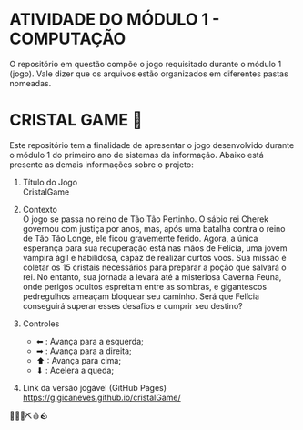 # ATIVIDADE DO MÓDULO 1 - COMPUTAÇÃO

O repositório em questão compõe o jogo requisitado durante o módulo 1 (jogo). Vale dizer que os arquivos estão organizados em diferentes pastas nomeadas.

# CRISTAL GAME 💎

Este repositório tem a finalidade de apresentar o jogo desenvolvido durante o módulo 1 do primeiro ano de sistemas da informação. Abaixo está presente as demais informações sobre o projeto:

1. Título do Jogo <br>
CristalGame

3. Contexto <br>
O jogo se passa no reino de Tão Tão Pertinho. O sábio rei Cherek governou com justiça por anos, mas, após uma batalha contra o reino de Tão Tão Longe, ele ficou gravemente ferido. Agora, a única esperança para sua recuperação está nas mãos de Felícia, uma jovem vampira ágil e habilidosa, capaz de realizar curtos voos. Sua missão é coletar os 15 cristais necessários para preparar a poção que salvará o rei. No entanto, sua jornada a levará até a misteriosa Caverna Feuna, onde perigos ocultos espreitam entre as sombras, e gigantescos pedregulhos ameaçam bloquear seu caminho. Será que Felícia conseguirá superar esses desafios e cumprir seu destino?

4. Controles <br>
   - ⬅ : Avança para a esquerda;
   - ➡ : Avança para a direita;
   - ⬆ : Avança para cima;
   - ⬇ : Acelera a queda;
    
5. Link da versão jogável (GitHub Pages) <br>
https://gigicaneves.github.io/cristalGame/

🤴🧛‍♀️⛏️🩸🪨
